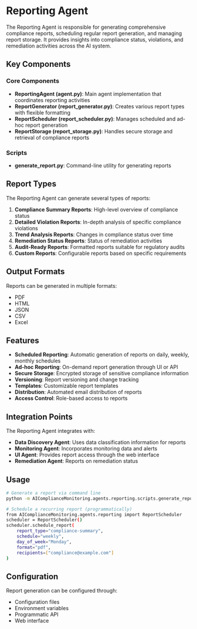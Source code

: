 # Reporting Agent

The Reporting Agent is responsible for generating comprehensive compliance reports, scheduling regular report generation, and managing report storage. It provides insights into compliance status, violations, and remediation activities across the AI system.

## Key Components

### Core Components
- **ReportingAgent (agent.py)**: Main agent implementation that coordinates reporting activities
- **ReportGenerator (report_generator.py)**: Creates various report types with flexible formatting
- **ReportScheduler (report_scheduler.py)**: Manages scheduled and ad-hoc report generation
- **ReportStorage (report_storage.py)**: Handles secure storage and retrieval of compliance reports

### Scripts
- **generate_report.py**: Command-line utility for generating reports

## Report Types

The Reporting Agent can generate several types of reports:

1. **Compliance Summary Reports**: High-level overview of compliance status
2. **Detailed Violation Reports**: In-depth analysis of specific compliance violations
3. **Trend Analysis Reports**: Changes in compliance status over time
4. **Remediation Status Reports**: Status of remediation activities
5. **Audit-Ready Reports**: Formatted reports suitable for regulatory audits
6. **Custom Reports**: Configurable reports based on specific requirements

## Output Formats

Reports can be generated in multiple formats:
- PDF
- HTML
- JSON
- CSV
- Excel

## Features

- **Scheduled Reporting**: Automatic generation of reports on daily, weekly, monthly schedules
- **Ad-hoc Reporting**: On-demand report generation through UI or API
- **Secure Storage**: Encrypted storage of sensitive compliance information
- **Versioning**: Report versioning and change tracking
- **Templates**: Customizable report templates
- **Distribution**: Automated email distribution of reports
- **Access Control**: Role-based access to reports

## Integration Points

The Reporting Agent integrates with:
- **Data Discovery Agent**: Uses data classification information for reports
- **Monitoring Agent**: Incorporates monitoring data and alerts
- **UI Agent**: Provides report access through the web interface
- **Remediation Agent**: Reports on remediation status

## Usage

```bash
# Generate a report via command line
python -m AIComplianceMonitoring.agents.reporting.scripts.generate_report --format=pdf --type=compliance-summary

# Schedule a recurring report (programmatically)
from AIComplianceMonitoring.agents.reporting import ReportScheduler
scheduler = ReportScheduler()
scheduler.schedule_report(
    report_type="compliance-summary",
    schedule="weekly",
    day_of_week="Monday",
    format="pdf",
    recipients=["compliance@example.com"]
)
```

## Configuration

Report generation can be configured through:
- Configuration files
- Environment variables
- Programmatic API
- Web interface
